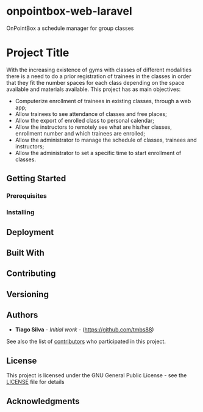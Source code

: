 # onpointbox-web-laravel
OnPointBox a schedule manager for group classes


# Project Title

With the increasing existence of gyms with classes of different modalities there
is a need to do a prior registration of trainees in the classes in order that they fit the
number spaces for each class depending on the space available and materials available.
This project has as main objectives:
- Computerize enrollment of trainees in existing classes, through a web app;
- Allow trainees to see attendance of classes and free places;
- Allow the export of enrolled class to personal calendar;
- Allow the instructors to remotely see what are his/her classes, enrollment number
and which trainees are enrolled;
- Allow the administrator to manage the schedule of classes, trainees and
instructors;
- Allow the administrator to set a specific time to start enrollment of classes.


## Getting Started


### Prerequisites


### Installing


## Deployment


## Built With


## Contributing


## Versioning


## Authors

* **Tiago Silva** - *Initial work* - (https://github.com/tmbs88)

See also the list of [contributors](https://github.com/tmbs88/onpointbox-web-laravel/graphs/contributors) who participated in this project.

## License

This project is licensed under the GNU General Public License - see the [LICENSE](LICENSE) file for details

## Acknowledgments
